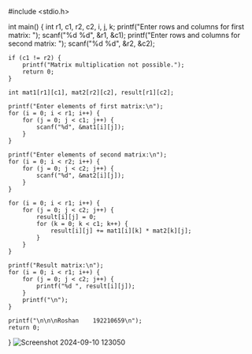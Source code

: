 #include <stdio.h>

int main() {
    int r1, c1, r2, c2, i, j, k;
    printf("Enter rows and columns for first matrix: ");
    scanf("%d %d", &r1, &c1);
    printf("Enter rows and columns for second matrix: ");
    scanf("%d %d", &r2, &c2);

    if (c1 != r2) {
        printf("Matrix multiplication not possible.");
        return 0;
    }

    int mat1[r1][c1], mat2[r2][c2], result[r1][c2];

    printf("Enter elements of first matrix:\n");
    for (i = 0; i < r1; i++) {
        for (j = 0; j < c1; j++) {
            scanf("%d", &mat1[i][j]);
        }
    }

    printf("Enter elements of second matrix:\n");
    for (i = 0; i < r2; i++) {
        for (j = 0; j < c2; j++) {
            scanf("%d", &mat2[i][j]);
        }
    }

    for (i = 0; i < r1; i++) {
        for (j = 0; j < c2; j++) {
            result[i][j] = 0;
            for (k = 0; k < c1; k++) {
                result[i][j] += mat1[i][k] * mat2[k][j];
            }
        }
    }

    printf("Result matrix:\n");
    for (i = 0; i < r1; i++) {
        for (j = 0; j < c2; j++) {
            printf("%d ", result[i][j]);
        }
        printf("\n");
    }

    printf("\n\n\nRoshan    192210659\n");
    return 0;
}
![Screenshot 2024-09-10 123050](https://github.com/user-attachments/assets/839babfa-ec88-4c06-b3f1-88ecd772d390)
